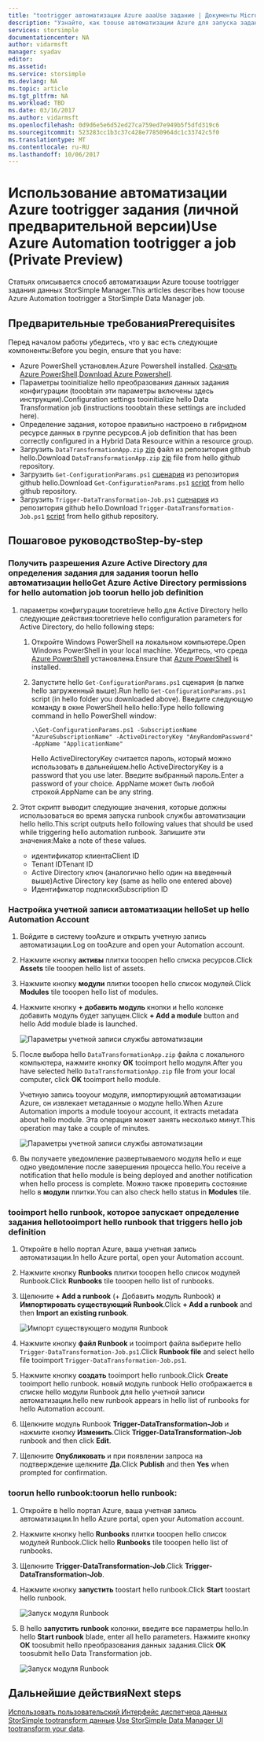 ```yaml
---
title: "tootrigger автоматизации Azure aaaUse задание | Документы Microsoft"
description: "Узнайте, как toouse автоматизации Azure для запуска заданий диспетчера данных StorSimple (личной предварительной версии)"
services: storsimple
documentationcenter: NA
author: vidarmsft
manager: syadav
editor: 
ms.assetid: 
ms.service: storsimple
ms.devlang: NA
ms.topic: article
ms.tgt_pltfrm: NA
ms.workload: TBD
ms.date: 03/16/2017
ms.author: vidarmsft
ms.openlocfilehash: 0d9d6e5e6d52ed27ca759ed7e949b5f5dfd319c6
ms.sourcegitcommit: 523283cc1b3c37c428e77850964dc1c33742c5f0
ms.translationtype: MT
ms.contentlocale: ru-RU
ms.lasthandoff: 10/06/2017
---
```

# <a name="use-azure-automation-tootrigger-a-job-private-preview"></a><span data-ttu-id="ddf31-103">Использование автоматизации Azure tootrigger задания (личной предварительной версии)</span><span class="sxs-lookup"><span data-stu-id="ddf31-103">Use Azure Automation tootrigger a job (Private Preview)</span></span>

<span data-ttu-id="ddf31-104">Статьях описывается способ автоматизации Azure toouse tootrigger задания данных StorSimple Manager.</span><span class="sxs-lookup"><span data-stu-id="ddf31-104">This articles describes how toouse Azure Automation tootrigger a StorSimple Data Manager job.</span></span>

## <a name="prerequisites"></a><span data-ttu-id="ddf31-105">Предварительные требования</span><span class="sxs-lookup"><span data-stu-id="ddf31-105">Prerequisites</span></span>

<span data-ttu-id="ddf31-106">Перед началом работы убедитесь, что у вас есть следующие компоненты:</span><span class="sxs-lookup"><span data-stu-id="ddf31-106">Before you begin, ensure that you have:</span></span>

*   <span data-ttu-id="ddf31-107">Azure PowerShell установлен.</span><span class="sxs-lookup"><span data-stu-id="ddf31-107">Azure Powershell installed.</span></span> <span data-ttu-id="ddf31-108">[Скачать Azure PowerShell](https://azure.microsoft.com/documentation/articles/powershell-install-configure/).</span><span class="sxs-lookup"><span data-stu-id="ddf31-108">[Download Azure Powershell](https://azure.microsoft.com/documentation/articles/powershell-install-configure/).</span></span>
*   <span data-ttu-id="ddf31-109">Параметры tooinitialize hello преобразования данных задания конфигурации (tooobtain эти параметры включены здесь инструкции).</span><span class="sxs-lookup"><span data-stu-id="ddf31-109">Configuration settings tooinitialize hello Data Transformation job (instructions tooobtain these settings are included here).</span></span>
*   <span data-ttu-id="ddf31-110">Определение задания, которое правильно настроено в гибридном ресурсе данных в группе ресурсов.</span><span class="sxs-lookup"><span data-stu-id="ddf31-110">A job definition that has been correctly configured in a Hybrid Data Resource within a resource group.</span></span>
*   <span data-ttu-id="ddf31-111">Загрузить `DataTransformationApp.zip` [zip](https://github.com/Azure-Samples/storsimple-dotnet-data-manager-get-started/raw/master/Azure%20Automation%20For%20Data%20Manager/DataTransformationApp.zip) файл из репозитория github hello.</span><span class="sxs-lookup"><span data-stu-id="ddf31-111">Download `DataTransformationApp.zip` [zip](https://github.com/Azure-Samples/storsimple-dotnet-data-manager-get-started/raw/master/Azure%20Automation%20For%20Data%20Manager/DataTransformationApp.zip) file from hello github repository.</span></span>
*   <span data-ttu-id="ddf31-112">Загрузить `Get-ConfigurationParams.ps1` [сценария](https://github.com/Azure-Samples/storsimple-dotnet-data-manager-get-started/blob/master/Azure%20Automation%20For%20Data%20Manager/Get-ConfigurationParams.ps1) из репозитория github hello.</span><span class="sxs-lookup"><span data-stu-id="ddf31-112">Download `Get-ConfigurationParams.ps1` [script](https://github.com/Azure-Samples/storsimple-dotnet-data-manager-get-started/blob/master/Azure%20Automation%20For%20Data%20Manager/Get-ConfigurationParams.ps1) from hello github repository.</span></span>
*   <span data-ttu-id="ddf31-113">Загрузить `Trigger-DataTransformation-Job.ps1` [сценария](https://github.com/Azure-Samples/storsimple-dotnet-data-manager-get-started/blob/master/Azure%20Automation%20For%20Data%20Manager/Trigger-DataTransformation-Job.ps1) из репозитория github hello.</span><span class="sxs-lookup"><span data-stu-id="ddf31-113">Download `Trigger-DataTransformation-Job.ps1` [script](https://github.com/Azure-Samples/storsimple-dotnet-data-manager-get-started/blob/master/Azure%20Automation%20For%20Data%20Manager/Trigger-DataTransformation-Job.ps1) from hello github repository.</span></span>

## <a name="step-by-step"></a><span data-ttu-id="ddf31-114">Пошаговое руководство</span><span class="sxs-lookup"><span data-stu-id="ddf31-114">Step-by-step</span></span>

### <a name="get-azure-active-directory-permissions-for-hello-automation-job-toorun-hello-job-definition"></a><span data-ttu-id="ddf31-115">Получить разрешения Azure Active Directory для определения задания для задания toorun hello автоматизации hello</span><span class="sxs-lookup"><span data-stu-id="ddf31-115">Get Azure Active Directory permissions for hello automation job toorun hello job definition</span></span>

1. <span data-ttu-id="ddf31-116">параметры конфигурации tooretrieve hello для Active Directory hello следующие действия:</span><span class="sxs-lookup"><span data-stu-id="ddf31-116">tooretrieve hello configuration parameters for Active Directory, do hello following steps:</span></span>

    1. <span data-ttu-id="ddf31-117">Откройте Windows PowerShell на локальном компьютере.</span><span class="sxs-lookup"><span data-stu-id="ddf31-117">Open Windows PowerShell in your local machine.</span></span> <span data-ttu-id="ddf31-118">Убедитесь, что среда [Azure PowerShell](https://azure.microsoft.com/downloads/) установлена.</span><span class="sxs-lookup"><span data-stu-id="ddf31-118">Ensure that [Azure PowerShell](https://azure.microsoft.com/downloads/) is installed.</span></span>
    1. <span data-ttu-id="ddf31-119">Запустите hello `Get-ConfigurationParams.ps1` сценария (в папке hello загруженный выше).</span><span class="sxs-lookup"><span data-stu-id="ddf31-119">Run hello `Get-ConfigurationParams.ps1` script (in hello folder you downloaded above).</span></span> <span data-ttu-id="ddf31-120">Введите следующую команду в окне PowerShell hello hello:</span><span class="sxs-lookup"><span data-stu-id="ddf31-120">Type hello following command in hello PowerShell window:</span></span>

        ```
        .\Get-ConfigurationParams.ps1 -SubscriptionName "AzureSubscriptionName" -ActiveDirectoryKey "AnyRandomPassword" -AppName "ApplicationName"
         ```

        <span data-ttu-id="ddf31-121">Hello ActiveDirectoryKey считается пароль, который можно использовать в дальнейшем.</span><span class="sxs-lookup"><span data-stu-id="ddf31-121">hello ActiveDirectoryKey is a password that you use later.</span></span> <span data-ttu-id="ddf31-122">Введите выбранный пароль.</span><span class="sxs-lookup"><span data-stu-id="ddf31-122">Enter a password of your choice.</span></span> <span data-ttu-id="ddf31-123">AppName может быть любой строкой.</span><span class="sxs-lookup"><span data-stu-id="ddf31-123">AppName can be any string.</span></span>

2. <span data-ttu-id="ddf31-124">Этот скрипт выводит следующие значения, которые должны использоваться во время запуска runbook службы автоматизации hello hello.</span><span class="sxs-lookup"><span data-stu-id="ddf31-124">This script outputs hello following values that should be used while triggering hello automation runbook.</span></span> <span data-ttu-id="ddf31-125">Запишите эти значения:</span><span class="sxs-lookup"><span data-stu-id="ddf31-125">Make a note of these values.</span></span>

    - <span data-ttu-id="ddf31-126">идентификатор клиента</span><span class="sxs-lookup"><span data-stu-id="ddf31-126">Client ID</span></span>
    - <span data-ttu-id="ddf31-127">Tenant ID</span><span class="sxs-lookup"><span data-stu-id="ddf31-127">Tenant ID</span></span>
    - <span data-ttu-id="ddf31-128">Active Directory ключ (аналогично hello один на введенный выше)</span><span class="sxs-lookup"><span data-stu-id="ddf31-128">Active Directory key (same as hello one entered above)</span></span>
    - <span data-ttu-id="ddf31-129">Идентификатор подписки</span><span class="sxs-lookup"><span data-stu-id="ddf31-129">Subscription ID</span></span>

### <a name="set-up-hello-automation-account"></a><span data-ttu-id="ddf31-130">Настройка учетной записи автоматизации hello</span><span class="sxs-lookup"><span data-stu-id="ddf31-130">Set up hello Automation Account</span></span>

1. <span data-ttu-id="ddf31-131">Войдите в систему tooAzure и открыть учетную запись автоматизации.</span><span class="sxs-lookup"><span data-stu-id="ddf31-131">Log on tooAzure and open your Automation account.</span></span>
2. <span data-ttu-id="ddf31-132">Нажмите кнопку **активы** плитки tooopen hello списка ресурсов.</span><span class="sxs-lookup"><span data-stu-id="ddf31-132">Click **Assets** tile tooopen hello list of assets.</span></span>
3. <span data-ttu-id="ddf31-133">Нажмите кнопку **модули** плитки tooopen hello список модулей.</span><span class="sxs-lookup"><span data-stu-id="ddf31-133">Click **Modules** tile tooopen hello list of modules.</span></span>
4. <span data-ttu-id="ddf31-134">Нажмите кнопку **+ добавить модуль** кнопки и hello колонке добавить модуль будет запущен.</span><span class="sxs-lookup"><span data-stu-id="ddf31-134">Click **+ Add a module** button and hello Add module blade is launched.</span></span>

    ![Параметры учетной записи службы автоматизации](./media/storsimple-data-manager-job-using-automation/add-module1m.png)

5. <span data-ttu-id="ddf31-136">После выбора hello `DataTransformationApp.zip` файла с локального компьютера, нажмите кнопку **ОК** tooimport hello модуля.</span><span class="sxs-lookup"><span data-stu-id="ddf31-136">After you have selected hello `DataTransformationApp.zip` file from your local computer, click **OK** tooimport hello module.</span></span>

   <span data-ttu-id="ddf31-137">Учетную запись tooyour модуля, импортирующий автоматизации Azure, он извлекает метаданные о модуле hello.</span><span class="sxs-lookup"><span data-stu-id="ddf31-137">When Azure Automation imports a module tooyour account, it extracts metadata about hello module.</span></span> <span data-ttu-id="ddf31-138">Эта операция может занять несколько минут.</span><span class="sxs-lookup"><span data-stu-id="ddf31-138">This operation may take a couple of minutes.</span></span>

   ![Параметры учетной записи службы автоматизации](./media/storsimple-data-manager-job-using-automation/add-module2m.png)

   

6. <span data-ttu-id="ddf31-140">Вы получаете уведомление развертываемого модуля hello и еще одно уведомление после завершения процесса hello.</span><span class="sxs-lookup"><span data-stu-id="ddf31-140">You receive a notification that hello module is being deployed and another notification when hello process is complete.</span></span>  <span data-ttu-id="ddf31-141">Можно также проверить состояние hello в **модули** плитки.</span><span class="sxs-lookup"><span data-stu-id="ddf31-141">You can also check hello status in **Modules** tile.</span></span>

### <a name="tooimport-hello-runbook-that-triggers-hello-job-definition"></a><span data-ttu-id="ddf31-142">tooimport hello runbook, которое запускает определение задания hello</span><span class="sxs-lookup"><span data-stu-id="ddf31-142">tooimport hello runbook that triggers hello job definition</span></span>

1. <span data-ttu-id="ddf31-143">Откройте в hello портал Azure, ваша учетная запись автоматизации.</span><span class="sxs-lookup"><span data-stu-id="ddf31-143">In hello Azure portal, open your Automation account.</span></span>
2. <span data-ttu-id="ddf31-144">Нажмите кнопку **Runbooks** плитки tooopen hello список модулей Runbook.</span><span class="sxs-lookup"><span data-stu-id="ddf31-144">Click **Runbooks** tile tooopen hello list of runbooks.</span></span>
3. <span data-ttu-id="ddf31-145">Щелкните **+ Add a runbook** (+ Добавить модуль Runbook) и **Импортировать существующий Runbook**.</span><span class="sxs-lookup"><span data-stu-id="ddf31-145">Click **+ Add a runbook** and then **Import an existing runbook**.</span></span>

   ![Импорт существующего модуля Runbook](./media/storsimple-data-manager-job-using-automation/import-a-runbook.png)

4. <span data-ttu-id="ddf31-147">Нажмите кнопку **файл Runbook** и tooimport файла выберите hello `Trigger-DataTransformation-Job.ps1`.</span><span class="sxs-lookup"><span data-stu-id="ddf31-147">Click **Runbook file** and select hello file tooimport `Trigger-DataTransformation-Job.ps1`.</span></span>
5. <span data-ttu-id="ddf31-148">Нажмите кнопку **создать** tooimport hello runbook.</span><span class="sxs-lookup"><span data-stu-id="ddf31-148">Click **Create** tooimport hello runbook.</span></span> <span data-ttu-id="ddf31-149">новый модуль runbook Hello отображается в списке hello модули Runbook для hello учетной записи автоматизации.</span><span class="sxs-lookup"><span data-stu-id="ddf31-149">hello new runbook appears in hello list of runbooks for hello Automation account.</span></span>
7. <span data-ttu-id="ddf31-150">Щелкните модуль Runbook **Trigger-DataTransformation-Job** и нажмите кнопку **Изменить**.</span><span class="sxs-lookup"><span data-stu-id="ddf31-150">Click **Trigger-DataTransformation-Job** runbook and then click **Edit**.</span></span>
8. <span data-ttu-id="ddf31-151">Щелкните **Опубликовать** и при появлении запроса на подтверждение щелкните **Да**.</span><span class="sxs-lookup"><span data-stu-id="ddf31-151">Click **Publish** and then **Yes** when prompted for confirmation.</span></span>


### <a name="toorun-hello-runbook"></a><span data-ttu-id="ddf31-152">toorun hello runbook:</span><span class="sxs-lookup"><span data-stu-id="ddf31-152">toorun hello runbook:</span></span>
1. <span data-ttu-id="ddf31-153">Откройте в hello портал Azure, ваша учетная запись автоматизации.</span><span class="sxs-lookup"><span data-stu-id="ddf31-153">In hello Azure portal, open your Automation account.</span></span>
2. <span data-ttu-id="ddf31-154">Нажмите кнопку hello **Runbooks** плитки tooopen hello список модулей Runbook.</span><span class="sxs-lookup"><span data-stu-id="ddf31-154">Click hello **Runbooks** tile tooopen hello list of runbooks.</span></span>
3. <span data-ttu-id="ddf31-155">Щелкните **Trigger-DataTransformation-Job**.</span><span class="sxs-lookup"><span data-stu-id="ddf31-155">Click **Trigger-DataTransformation-Job**.</span></span>
4. <span data-ttu-id="ddf31-156">Нажмите кнопку **запустить** toostart hello runbook.</span><span class="sxs-lookup"><span data-stu-id="ddf31-156">Click **Start** toostart hello runbook.</span></span>

   ![Запуск модуля Runbook](./media/storsimple-data-manager-job-using-automation/run-runbook1m.png)

5. <span data-ttu-id="ddf31-158">В hello **запустить runbook** колонки, введите все параметры hello.</span><span class="sxs-lookup"><span data-stu-id="ddf31-158">In hello **Start runbook** blade, enter all hello parameters.</span></span> <span data-ttu-id="ddf31-159">Нажмите кнопку **ОК** toosubmit hello преобразования данных задания.</span><span class="sxs-lookup"><span data-stu-id="ddf31-159">Click **OK** toosubmit hello Data Transformation job.</span></span>

   ![Запуск модуля Runbook](./media/storsimple-data-manager-job-using-automation/run-runbook2m.png)


## <a name="next-steps"></a><span data-ttu-id="ddf31-161">Дальнейшие действия</span><span class="sxs-lookup"><span data-stu-id="ddf31-161">Next steps</span></span>

<span data-ttu-id="ddf31-162">[Использовать пользовательский Интерфейс диспетчера данных StorSimple tootransform данные](storsimple-data-manager-ui.md).</span><span class="sxs-lookup"><span data-stu-id="ddf31-162">[Use StorSimple Data Manager UI tootransform your data](storsimple-data-manager-ui.md).</span></span>
